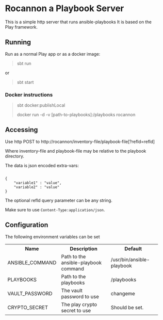 # Rocannon a Playbook Server

This is a simple http server that runs ansible-playbooks
It is based on the Play framework.

## Running
Run as a normal Play app or as a docker image:

> sbt run

or

> sbt start

### Docker instructions

> sbt docker:publishLocal
>
> docker run -d -v [path-to-playbooks]:/playbooks rocannon

## Accessing

Use http POST to http://rocannon/inventory-file/playbook-file[?refId=refId]

Where inventory-file and playbook-file may be relative to the playbook directory.

The data is json encoded extra-vars:

<code>
{ 
    "variable1" : "value",
    "variable2" : "value"
}
</code>

The optional refId query parameter can be any string.

Make sure to use <code>Content-Type:application/json</code>.

## Configuration
The following environment variables can be set
  
<table>
    <tr><th>Name</th><th>Description</th><th>Default</th></tr>
    <tr>
        <td>ANSIBLE_COMMAND</td>
        <td>Path to the ansible-playbook command</td>
        <td>/usr/bin/ansible-playbook</td>
        </tr>
    <tr>
        <td>PLAYBOOKS</td>
        <td>Path to the playbooks</td>
        <td>/playbooks</td>
    </tr>
    <tr>
        <td>VAULT_PASSWORD</td>
        <td>The vault password to use</td>
        <td>changeme</td>
    </tr> 
    <tr>
        <td>CRYPTO_SECRET</td>
        <td>The play crypto secret to use</td>
        <td>Should be set.</td>
    </tr>
</table>


